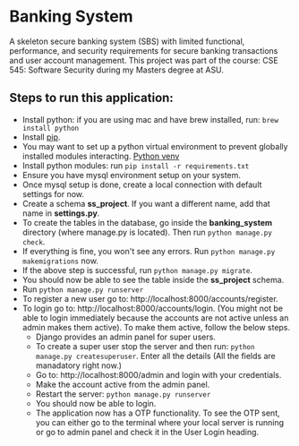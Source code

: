 # Banking System
A skeleton  secure  banking  system  (SBS) with  limited  functional, performance, and security requirements for secure banking transactions and user account management. This project was part of the course: CSE 545: Software Security during my Masters degree at ASU.

## Steps to run this application:
- Install python: if you are using mac and have brew installed, run: `brew install python`
- Install [pip](https://pip.pypa.io/en/stable/installing/).
- You may want to set up a python virtual environment to prevent globally installed modules interacting. [Python venv](https://docs.python.org/3/library/venv.html)
- Install python modules: run `pip install -r requirements.txt`
- Ensure you have mysql environment setup on your system.
- Once mysql setup is done, create a local connection with default settings for now.
- Create a schema **ss_project**. If you want a different name, add that name in **settings.py**.
- To create the tables in the database, go inside the **banking_system** directory (where manage.py is located). Then run `python manage.py check`.
- If everything is fine, you won't see any errors. Run `python manage.py makemigrations` now.
- If the above step is successful, run `python manage.py migrate`.
- You should now be able to see the table inside the **ss_project** schema.
- Run `python manage.py runserver` 
- To register a new user go to:  http://localhost:8000/accounts/register.
- To login go to:  http://localhost:8000/accounts/login. (You might not be able to login immediately because the accounts are not active unless an admin makes them active). To make them active, follow the below steps.
  - Django provides an admin panel for super users.
  - To create a super user stop the server and then run: `python manage.py createsuperuser`. Enter all the details (All the fields are manadatory right now.)
  - Go to: http://localhost:8000/admin and login with your credentials.
  - Make the account active from the admin panel.
  - Restart the server: `python manage.py runserver`
  - You should now be able to login.
  - The application now has a OTP functionality. To see the OTP sent, you can either go to the terminal where your local server is running or go to admin panel and check it in the User Login heading.

